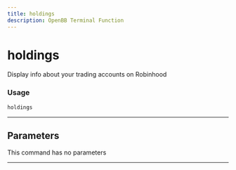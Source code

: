 ```yaml
---
title: holdings
description: OpenBB Terminal Function
---
```


# holdings

Display info about your trading accounts on Robinhood

### Usage

```python
holdings
```

---

## Parameters

This command has no parameters


---
